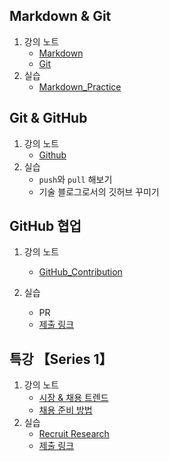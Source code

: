 ## Markdown & Git

1. 강의 노트
   - [Markdown](./Notes/01_1_Markdown.md)
   - [Git](./Notes/01_2_Git.md)
2. 실습
   - [Markdown_Practice](./Practice/01_Markdown_Practice)



## Git & GitHub

1. 강의 노트
   - [Github](./Notes/02_Github.md)
2. 실습
   - `push`와 `pull` 해보기
   - 기술 블로그로서의 깃허브 꾸미기



## GitHub 협업

1. 강의 노트
   - [GitHub_Contribution](./Notes/03_GitHub_Contribution.md)

2. 실습
   - PR
   - [제출 링크](https://github.com/kdt-hphk/test-01.git)



## 특강 【Series 1】

1. 강의 노트
   - [시장 & 채용 트렌드](./Notes/04_1_특강1_채용트렌드.md)
   - [채용 준비 방법](./Notes/04_2_특강1_채용준비방법.md)
2. 실습
   - [Recruit Research](./Practice/04_research_practice.md)
   - [제출 링크](https://github.com/jupiter6676/job-research.git)